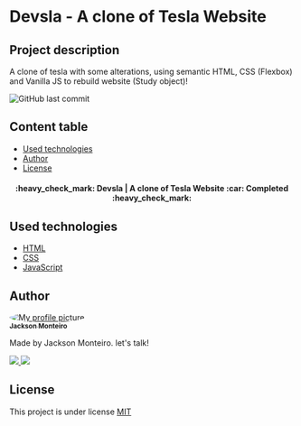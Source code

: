 # Devsla - A clone of Tesla Website

## Project description
<p>
  A clone of tesla with some alterations, using semantic HTML, CSS (Flexbox) and Vanilla JS to rebuild website (Study object)!
</p>

![GitHub last commit](https://img.shields.io/github/last-commit/jacksonmonteiro/devsla?style=flat-square)

## Content table
	
- [Used technologies](#tech)
- [Author](#author)
- [License](#license)


<h4 align="center" >
:heavy_check_mark: Devsla | A clone of Tesla Website :car: Completed :heavy_check_mark:
</h4>

<h2 id="tech">Used technologies</h2>

- [HTML](https://developer.mozilla.org/pt-BR/docs/Web/HTML)
- [CSS](https://developer.mozilla.org/pt-BR/docs/Web/CSS)
- [JavaScript](https://developer.mozilla.org/pt-BR/docs/Web/JavaScript)


<h2 id="author">Author</h2>

<a href="#">
	<img style="border-radius: 50%;" src="https://avatars1.githubusercontent.com/u/54756984?s=60&v=4" alt="My profile picture"/>
 	<br/>
	<sub><b>Jackson Monteiro</b></sub></a> 
 </a>

Made by Jackson Monteiro. let's talk!

<a href="https://www.linkedin.com/in/jackson-monteiro-716353199/" target="_blank">
	<img src="https://img.shields.io/badge/-Jackson-blue?style=flat-square&logo=Linkedin&logoColor=white">
</a>
<a href="mailto:infor.jackson324@gmail.com">
	<img src="https://img.shields.io/badge/-infor.jackson324@gmail.com-c14438?style=flat-square&logo=Gmail&logoColor=white">
</a>

<h2 id="license">License</h2>

This project is under license [MIT](https://github.com/JacksonMonteiro/purchase_of_pizzas/blob/main/LICENSE)

